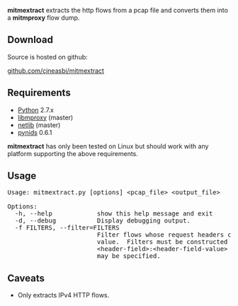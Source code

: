 __mitmextract__ extracts the http flows from a pcap file and 
converts them into a __mitmproxy__ flow dump.

Download
--------

Source is hosted on github: 

[github.com/cjneasbi/mitmextract](http://github.com/cjneasbi/mitmextract)

Requirements
------------

* [Python](http://www.python.org) 2.7.x
* [libmproxy](http://github.com/cortesi/mitmproxy) (master)
* [netlib](http://github.com/cortesi/netlib) (master)
* [pynids](http://jon.oberheide.org/pynids/) 0.6.1

__mitmextract__ has only been tested on Linux but should work with
any platform supporting the above requirements.

Usage
-----

<pre>
Usage: mitmextract.py [options] &lt;pcap_file&gt; &lt;output_file&gt;

Options:
  -h, --help            show this help message and exit
  -d, --debug           Display debugging output.
  -f FILTERS, --filter=FILTERS
                        Filter flows whose request headers contain a specified
                        value.  Filters must be constructed with the format
                        &lt;header-field&gt;:&lt;header-field-value&gt; .  Multiple filters
                        may be specified.
</pre>

Caveats
-------

* Only extracts IPv4 HTTP flows.

